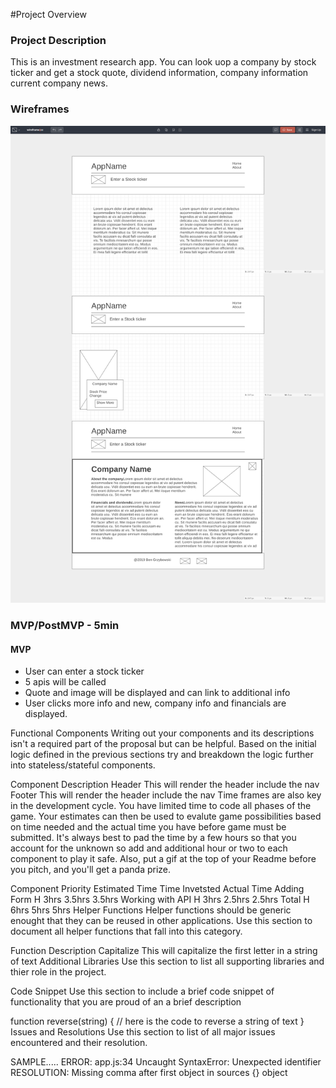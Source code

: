 #Project Overview
### Project Description
This is an investment research app. You can look uop a company by stock ticker and get a stock quote, dividend information, company information current company news.

### Wireframes
![](Project2_wireframe.png)


### MVP/PostMVP - 5min
#### MVP
* User can enter a stock ticker
* 5 apis will be called
* Quote and image will be displayed and can link to additional info
* User clicks more info and new, company info and financials are displayed.

Functional Components
Writing out your components and its descriptions isn't a required part of the proposal but can be helpful.
Based on the initial logic defined in the previous sections try and breakdown the logic further into stateless/stateful components.

Component	Description
Header	This will render the header include the nav
Footer	This will render the header include the nav
Time frames are also key in the development cycle. You have limited time to code all phases of the game. Your estimates can then be used to evalute game possibilities based on time needed and the actual time you have before game must be submitted. It's always best to pad the time by a few hours so that you account for the unknown so add and additional hour or two to each component to play it safe. Also, put a gif at the top of your Readme before you pitch, and you'll get a panda prize.

Component	Priority	Estimated Time	Time Invetsted	Actual Time
Adding Form	H	3hrs	3.5hrs	3.5hrs
Working with API	H	3hrs	2.5hrs	2.5hrs
Total	H	6hrs	5hrs	5hrs
Helper Functions
Helper functions should be generic enought that they can be reused in other applications. Use this section to document all helper functions that fall into this category.

Function	Description
Capitalize	This will capitalize the first letter in a string of text
Additional Libraries
Use this section to list all supporting libraries and thier role in the project.

Code Snippet
Use this section to include a brief code snippet of functionality that you are proud of an a brief description

function reverse(string) {
	// here is the code to reverse a string of text
}
Issues and Resolutions
Use this section to list of all major issues encountered and their resolution.

SAMPLE.....
ERROR: app.js:34 Uncaught SyntaxError: Unexpected identifier
RESOLUTION: Missing comma after first object in sources {} object